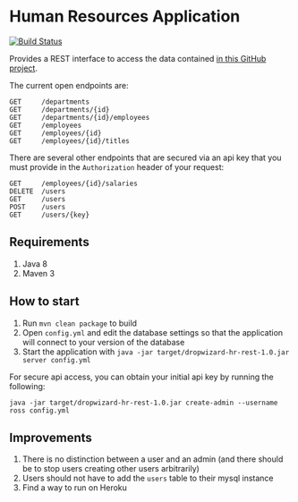 # Human Resources Application

[![Build Status](https://travis-ci.org/Rossiar/dropwizard-hr-rest.svg?branch=master)](https://travis-ci.org/Rossiar/dropwizard-hr-rest)

Provides a REST interface to access the data contained [in this GitHub project](https://github.com/datacharmer/test_db).

The current open endpoints are:

    GET     /departments
    GET     /departments/{id}
    GET     /departments/{id}/employees
    GET     /employees
    GET     /employees/{id}
    GET     /employees/{id}/titles

There are several other endpoints that are secured via an api key that you must provide in the `Authorization` header
of your request:

    GET     /employees/{id}/salaries
    DELETE  /users
    GET     /users
    POST    /users
    GET     /users/{key}


Requirements
---

1. Java 8
1. Maven 3


How to start
---

1. Run `mvn clean package` to build
1. Open `config.yml` and edit the database settings so that the application will connect to your version of the database
1. Start the application with `java -jar target/dropwizard-hr-rest-1.0.jar server config.yml`

For secure api access, you can obtain your initial api key by running the following:

    java -jar target/dropwizard-hr-rest-1.0.jar create-admin --username ross config.yml


Improvements
---

1. There is no distinction between a user and an admin (and there should be to stop users creating other users 
arbitrarily)
1. Users should not have to add the `users` table to their mysql instance
1. Find a way to run on Heroku